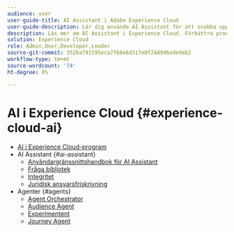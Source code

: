 ```yaml
---
audience: user
user-guide-title: AI Assistant i Adobe Experience Cloud
user-guide-description: Lär dig använda AI Assistant för att snabba upp arbetsflödet med Adobe Experience Platform och Real-Time Customer Data Platform.
description: Läs mer om AI Assistant i Experience Cloud. Förbättra produktkunskapen och få driftsinsikter med hjälp av AI i Experience Cloud.
solution: Experience Cloud
role: Admin,User,Developer,Leader
source-git-commit: 352ba791195eca7f68e6d317e0f2449d6ededeb2
workflow-type: tm+mt
source-wordcount: '74'
ht-degree: 0%

---
```



# AI i Experience Cloud {#experience-cloud-ai}

- [AI i Experience Cloud-program](home.md)
- AI Assistant {#ai-assistant}
   - [Användargränssnittshandbok för AI Assistant](./ai-assistant/ai-assistant-ui.md)
   - [Fråga bibliotek](./ai-assistant/prompt-library.md)
   - [Integritet](./ai-assistant/privacy.md)
   - [Juridisk ansvarsfriskrivning](./ai-assistant/legal-disclaimer.md)
- Agenter {#agents}
   - [Agent Orchestrator](./agents/agent-orchestrator.md)
   - [Audience Agent](./agents/audience.md)
   - [Experimentent](./agents/agent-experiment.md)
   - [Journey Agent](./agents/ajo-agent-analyze.md)

